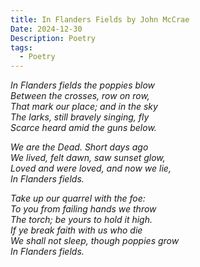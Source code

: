 ```yaml
---
title: In Flanders Fields by John McCrae
Date: 2024-12-30
Description: Poetry
tags:
  - Poetry
---
```


*In Flanders fields the poppies blow*  
*Between the crosses, row on row,*  
*That mark our place; and in the sky*  
*The larks, still bravely singing, fly*  
*Scarce heard amid the guns below.* 

*We are the Dead. Short days ago*  
*We lived, felt dawn, saw sunset glow,*  
*Loved and were loved, and now we lie,*  
*In Flanders fields.*  

*Take up our quarrel with the foe:*  
*To you from failing hands we throw*  
*The torch; be yours to hold it high.*  
*If ye break faith with us who die*  
*We shall not sleep, though poppies grow*  
*In Flanders fields.*